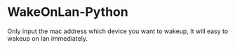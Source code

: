 # WakeOnLan-Python
Only input the mac address which device you want to wakeup, It will easy to  wakeup on lan immediately. 

